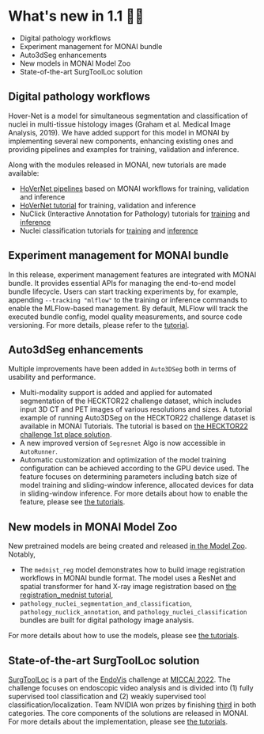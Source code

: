 # What's new in 1.1 🎉🎉

- Digital pathology workflows
- Experiment management for MONAI bundle
- Auto3dSeg enhancements
- New models in MONAI Model Zoo
- State-of-the-art SurgToolLoc solution

## Digital pathology workflows

Hover-Net is a model for simultaneous segmentation and classification of nuclei in multi-tissue histology images (Graham et al. Medical Image Analysis, 2019).
We have added support for this model in MONAI by implementing several new components, enhancing existing ones and providing pipelines and examples for training, validation and inference.

Along with the modules released in MONAI, new tutorials are made available:

- [HoVerNet pipelines](https://github.com/Project-MONAI/tutorials/tree/main/pathology/hovernet) based on MONAI workflows for training, validation and inference
- [HoVerNet tutorial](https://github.com/Project-MONAI/tutorials/blob/main/pathology/hovernet/hovernet_training_torch.ipynb) for training, validation and inference
- NuClick (Interactive Annotation for Pathology) tutorials for [training](https://github.com/Project-MONAI/tutorials/blob/main/pathology/nuclick/nuclick_training_notebook.ipynb)
and [inference](https://github.com/Project-MONAI/tutorials/blob/main/pathology/nuclick/nuclick_infer.ipynb)
- Nuclei classification tutorials for [training](https://github.com/Project-MONAI/tutorials/blob/main/pathology/nuclick/nuclei_classification_training_notebook.ipynb)
and [inference](https://github.com/Project-MONAI/tutorials/blob/main/pathology/nuclick/nuclei_classification_infer.ipynb)

## Experiment management for MONAI bundle

In this release, experiment management features are integrated with MONAI bundle.
It provides essential APIs for managing the end-to-end model bundle lifecycle.
Users can start tracking experiments by, for example, appending `--tracking "mlflow"` to the training or inference commands to enable the MLFlow-based management.
By default, MLFlow will track the executed bundle config, model quality measurements, and source code versioning.
For more details, please refer to the [tutorial](https://github.com/Project-MONAI/tutorials/blob/main/experiment_management/bundle_integrate_mlflow.ipynb).

## Auto3dSeg enhancements

Multiple improvements have been added in `Auto3DSeg` both in terms of
usability and performance.
- Multi-modality support is added and applied for
automated segmentation of the HECKTOR22 challenge dataset, which includes input 3D
CT and PET images of various resolutions and sizes. A tutorial example of
running Auto3DSeg on the HECKTOR22 challenge dataset is available in MONAI
Tutorials. The tutorial is based on [the HECKTOR22 challenge 1st place solution](https://arxiv.org/abs/2209.10809).
- A new improved version of `Segresnet` Algo is now accessible in `AutoRunner`.
- Automatic customization and optimization of the model training configuration
can be achieved according to the GPU device used. The feature
focuses on determining parameters including batch size of model
training and sliding-window inference, allocated devices for
data in sliding-window inference. For more details about how to enable the feature, please see [the tutorials](https://github.com/Project-MONAI/tutorials/tree/main/auto3dseg).

## New models in MONAI Model Zoo

New pretrained models are being created and released [in the Model Zoo](https://monai.io/model-zoo.html).
Notably,

- The `mednist_reg` model demonstrates how to build image registration workflows in MONAI bundle
format. The model uses a ResNet and spatial transformer for hand X-ray image registration based on
[the registration_mednist tutorial](https://github.com/Project-MONAI/tutorials/blob/main/2d_registration/registration_mednist.ipynb),
- `pathology_nuclei_segmentation_and_classification`, `pathology_nuclick_annotation`, and
`pathology_nuclei_classification` bundles are built for digital pathology image analysis.

For more details about how to use the models, please see [the tutorials](https://github.com/Project-MONAI/tutorials/tree/main/model_zoo).

## State-of-the-art SurgToolLoc solution

[SurgToolLoc](https://surgtoolloc.grand-challenge.org/Home/) is a part of the
[EndoVis](https://endovis.grand-challenge.org/) challenge at [MICCAI 2022](https://conferences.miccai.org/2022/en/).
The challenge focuses on endoscopic video analysis and is divided into (1) fully supervised tool classification
and (2) weakly supervised tool classification/localization.
Team NVIDIA won prizes by finishing [third](https://surgtoolloc.grand-challenge.org/results/) in both categories.
The core components of the solutions are released in MONAI. For more details about the implementation,
please see [the tutorials](https://github.com/Project-MONAI/tutorials/tree/main/competitions/MICCAI/surgtoolloc).
